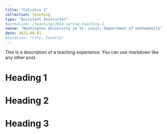```yaml
---
title: "Calculus 2"
collection: teaching
type: "Assistant Instructor"
#permalink: /teaching/2014-spring-teaching-1
venue: "Washington University in St. Louis, Department of mathematics"
date: 2022-09-01
#location: "City, Country"
---
```


This is a description of a teaching experience. You can use markdown like any other post.

Heading 1
======

Heading 2
======

Heading 3
======
